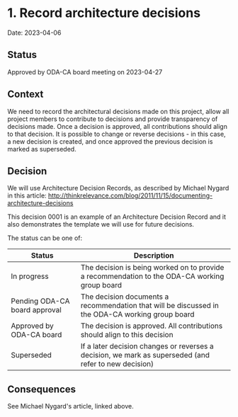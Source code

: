 # 1. Record architecture decisions

Date: 2023-04-06

## Status

Approved by ODA-CA board meeting on 2023-04-27

## Context

We need to record the architectural decisions made on this project, allow all project members to contribute to decisions and provide transparency of decisions made. Once a decision is approved, all contributions should align to that decision. It is possible to change or reverse decisions - in this case, a new decision is created, and once approved the previous decision is marked as superseded. 

## Decision

We will use Architecture Decision Records, as described by Michael Nygard in this article: http://thinkrelevance.com/blog/2011/11/15/documenting-architecture-decisions

This decision 0001 is an example of an Architecture Decision Record and it also demonstrates the template we will use for future decisions.

The status can be one of:

| Status                           | Description                                                                                               |
| -------------------------------- | --------------------------------------------------------------------------------------------------------- |
| In progress                      | The decision is being worked on to provide a recommendation to the ODA-CA working group board             | 
| Pending ODA-CA board approval    | The decision documents a recommendation that will be discussed in the ODA-CA working group board          |
| Approved by ODA-CA board         | The decision is approved. All contributions should align to this decision                                 |
| Superseded                       | If a later decision changes or reverses a decision, we mark as superseded (and refer to new decision)     |

## Consequences

See Michael Nygard's article, linked above.
